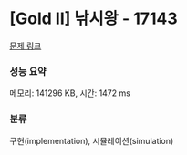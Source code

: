 # [Gold II] 낚시왕 - 17143 

[문제 링크](https://www.acmicpc.net/problem/17143) 

### 성능 요약

메모리: 141296 KB, 시간: 1472 ms

### 분류

구현(implementation), 시뮬레이션(simulation)


